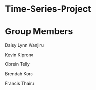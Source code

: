 # Time-Series-Project

# Group Members

Daisy Lynn Wanjiru

Kevin Kiprono

Obrein Telly

Brendah Koro

Francis Thairu
